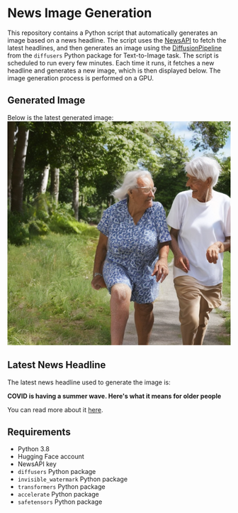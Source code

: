 # News Image Generation
This repository contains a Python script that automatically generates an image based on a news headline. The script uses the [NewsAPI](https://newsapi.org/) to fetch the latest headlines, and then generates an image using the [DiffusionPipeline](https://github.com/huggingface/diffusers) from the `diffusers` Python package for Text-to-Image task.
The script is scheduled to run every few minutes. Each time it runs, it fetches a new headline and generates a new image, which is then displayed below. The image generation process is performed on a GPU.

## Generated Image
Below is the latest generated image:
![Generated Image](image.png)

## Latest News Headline
The latest news headline used to generate the image is:

**COVID is having a summer wave. Here's what it means for older people**

You can read more about it [here](https://news.google.com/rss/articles/CBMisAFBVV95cUxOWUdWZTNFYTFXNnZWbkx0el9McUpZR2xOejhjbkoyNDFuSTNscFhDY0M5bXFOVTVBck9kbE9nc0tBTnExdm1KMTRObmFCNk5SSzNva3JIc0NBUThjRHFXSDMtbFhqS011a2NfLXVJN0RpWkZDeUZTR3lzSmlabWVBSUdZeUtTNldrZEthTlZpVm9LS25YSlRMbGZWYTRfdXNRaGNVb3BnQksyRWxvU1BJQw?oc=5).

## Requirements
- Python 3.8
- Hugging Face account
- NewsAPI key
- `diffusers` Python package
- `invisible_watermark` Python package
- `transformers` Python package
- `accelerate` Python package
- `safetensors` Python package
